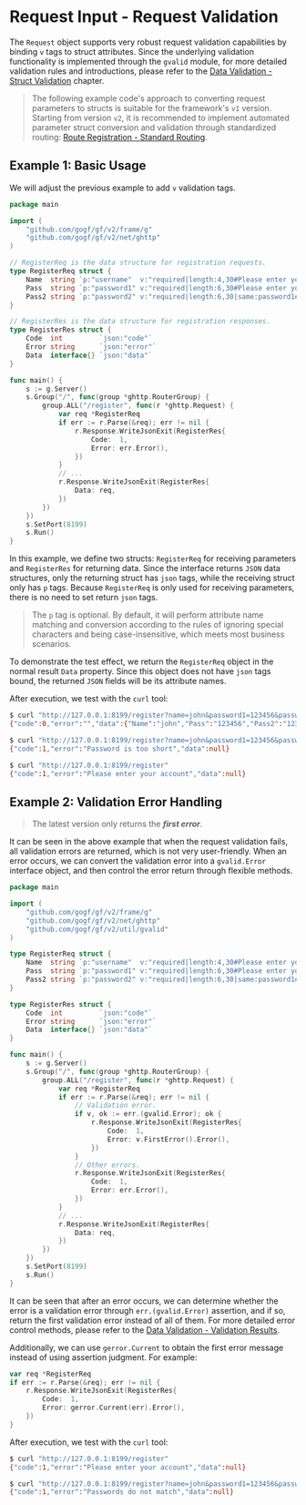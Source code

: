 # Request Input - Request Validation

The `Request` object supports very robust request validation capabilities by binding `v` tags to struct attributes. Since the underlying validation functionality is implemented through the `gvalid` module, for more detailed validation rules and introductions, please refer to the [Data Validation - Struct Validation](/docs/core-component/data-valid/types) chapter.

> The following example code's approach to converting request parameters to structs is suitable for the framework's `v1` version. Starting from version `v2`, it is recommended to implement automated parameter struct conversion and validation through standardized routing: [Route Registration - Standard Routing](/docs/web-development/router/registry/standard).

## Example 1: Basic Usage

We will adjust the previous example to add `v` validation tags.

```go
package main

import (
    "github.com/gogf/gf/v2/frame/g"
    "github.com/gogf/gf/v2/net/ghttp"
)

// RegisterReq is the data structure for registration requests.
type RegisterReq struct {
    Name  string `p:"username"  v:"required|length:4,30#Please enter your account|Account length should be between {min} and {max} characters"`
    Pass  string `p:"password1" v:"required|length:6,30#Please enter your password|Password is too short"`
    Pass2 string `p:"password2" v:"required|length:6,30|same:password1#Please confirm your password|Password is too short|Passwords do not match"`
}

// RegisterRes is the data structure for registration responses.
type RegisterRes struct {
    Code  int         `json:"code"`
    Error string      `json:"error"`
    Data  interface{} `json:"data"`
}

func main() {
    s := g.Server()
    s.Group("/", func(group *ghttp.RouterGroup) {
        group.ALL("/register", func(r *ghttp.Request) {
            var req *RegisterReq
            if err := r.Parse(&req); err != nil {
                r.Response.WriteJsonExit(RegisterRes{
                    Code:  1,
                    Error: err.Error(),
                })
            }
            // ...
            r.Response.WriteJsonExit(RegisterRes{
                Data: req,
            })
        })
    })
    s.SetPort(8199)
    s.Run()
}
```

In this example, we define two structs: `RegisterReq` for receiving parameters and `RegisterRes` for returning data. Since the interface returns `JSON` data structures, only the returning struct has `json` tags, while the receiving struct only has `p` tags. Because `RegisterReq` is only used for receiving parameters, there is no need to set return `json` tags.

> The `p` tag is optional. By default, it will perform attribute name matching and conversion according to the rules of ignoring special characters and being case-insensitive, which meets most business scenarios.

To demonstrate the test effect, we return the `RegisterReq` object in the normal result `Data` property. Since this object does not have `json` tags bound, the returned `JSON` fields will be its attribute names.

After execution, we test with the `curl` tool:

```bash
$ curl "http://127.0.0.1:8199/register?name=john&password1=123456&password2=123456"
{"code":0,"error":"","data":{"Name":"john","Pass":"123456","Pass2":"123456"}}

$ curl "http://127.0.0.1:8199/register?name=john&password1=123456&password2=12345"
{"code":1,"error":"Password is too short","data":null}

$ curl "http://127.0.0.1:8199/register"
{"code":1,"error":"Please enter your account","data":null}
```

## Example 2: Validation Error Handling

> The latest version only returns the ***first error***.

It can be seen in the above example that when the request validation fails, all validation errors are returned, which is not very user-friendly. When an error occurs, we can convert the validation error into a `gvalid.Error` interface object, and then control the error return through flexible methods.

```go
package main

import (
    "github.com/gogf/gf/v2/frame/g"
    "github.com/gogf/gf/v2/net/ghttp"
    "github.com/gogf/gf/v2/util/gvalid"
)

type RegisterReq struct {
    Name  string `p:"username"  v:"required|length:4,30#Please enter your account|Account length should be between {min} and {max} characters"`
    Pass  string `p:"password1" v:"required|length:6,30#Please enter your password|Password is too short"`
    Pass2 string `p:"password2" v:"required|length:6,30|same:password1#Please confirm your password|Password is too short|Passwords do not match"`
}

type RegisterRes struct {
    Code  int         `json:"code"`
    Error string      `json:"error"`
    Data  interface{} `json:"data"`
}

func main() {
    s := g.Server()
    s.Group("/", func(group *ghttp.RouterGroup) {
        group.ALL("/register", func(r *ghttp.Request) {
            var req *RegisterReq
            if err := r.Parse(&req); err != nil {
                // Validation error.
                if v, ok := err.(gvalid.Error); ok {
                    r.Response.WriteJsonExit(RegisterRes{
                        Code:  1,
                        Error: v.FirstError().Error(),
                    })
                }
                // Other errors.
                r.Response.WriteJsonExit(RegisterRes{
                    Code:  1,
                    Error: err.Error(),
                })
            }
            // ...
            r.Response.WriteJsonExit(RegisterRes{
                Data: req,
            })
        })
    })
    s.SetPort(8199)
    s.Run()
}
```

It can be seen that after an error occurs, we can determine whether the error is a validation error through `err.(gvalid.Error)` assertion, and if so, return the first validation error instead of all of them. For more detailed error control methods, please refer to the [Data Validation - Validation Results](/docs/core-component/data-valid/result).

Additionally, we can use `gerror.Current` to obtain the first error message instead of using assertion judgment. For example:

```go
var req *RegisterReq
if err := r.Parse(&req); err != nil {
    r.Response.WriteJsonExit(RegisterRes{
        Code:  1,
        Error: gerror.Current(err).Error(),
    })
}
```

After execution, we test with the `curl` tool:

```bash
$ curl "http://127.0.0.1:8199/register"
{"code":1,"error":"Please enter your account","data":null}

$ curl "http://127.0.0.1:8199/register?name=john&password1=123456&password2=1234567"
{"code":1,"error":"Passwords do not match","data":null}
```
